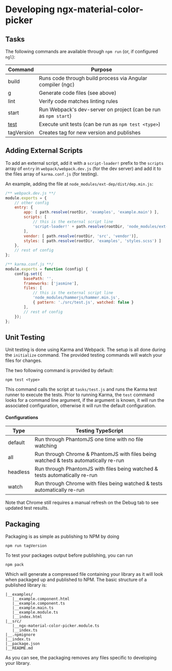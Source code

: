 # Developing ngx-material-color-picker

## Tasks

The following commands are available through `npm run` (or, if configured
`ngl`):

Command     | Purpose
---         | ---
build       | Runs code through build process via Angular compiler (ngc)
g           | Generate code files (see above)
lint        | Verify code matches linting rules
start       | Run Webpack's dev-server on project (can be run as `npm start`)
[test](#unit)        | Execute unit tests (can be run as `npm test <type>`)
tagVersion  | Creates tag for new version and publishes

## Adding External Scripts

To add an external script, add it with a `script-loader!` prefix to the
`scripts` array of `entry` in `webpack/webpack.dev.js` (for the dev server)
and add it to the files array of `karma.conf.js` (for testing).

An example, adding the file at `node_modules/ext-dep/dist/dep.min.js`:

```javascript
/** webpack.dev.js **/
module.exports = {
    // other config
    entry: {
        app: [ path.resolve(rootDir, 'examples', 'example.main') ],
        scripts: [
            // this is the external script line
            'script-loader!' + path.resolve(rootDir, 'node_modules/ext-dep/dep.min')
        ],
        vendor: [ path.resolve(rootDir, 'src', 'vendor')],
        styles: [ path.resolve(rootDir, 'examples', 'styles.scss') ]
    },
    // rest of config
};

/** karma.conf.js **/
module.exports = function (config) {
    config.set({
        basePath: '',
        frameworks: ['jasmine'],
        files: [
            // this is the external script line
            'node_modules/hammerjs/hammer.min.js',
            { pattern: './src/test.js', watched: false }
        ],
        // rest of config
    });
};
```

## <a name="unit"></a>Unit Testing

Unit testing is done using Karma and Webpack. The setup is all done during the `initialize` command.
The provided testing commands will watch your files for changes.

The two following command is provided by default:

```shell
npm test <type>
```

This command calls the script at `tasks/test.js` and runs the Karma test runner to execute the tests.
Prior to running Karma, the `test` command looks for a command line argument, if the argument is known,
it will run the associated configuration, otherwise it will run the default configuration.

#### Configurations

Type | Testing TypeScript
---     | ---
default | Run through PhantomJS one time with no file watching
all     | Run through Chrome & PhantomJS with files being watched & tests automatically re-run
headless| Run through PhantomJS with files being watched & tests automatically re-run
watch   | Run through Chrome with files being watched & tests automatically re-run

Note that Chrome still requires a manual refresh on the Debug tab to see updated test results.

## <a name="pack"></a>Packaging

Packaging is as simple as publishing to NPM by doing

```shell
npm run tagVersion
```

To test your packages output before publishing, you can run

```shell
npm pack
```

Which will generate a compressed file containing your library as it will look when packaged up and
published to NPM. The basic structure of a published library is:

```
|__examples/
   |__example.component.html
   |__example.component.ts
   |__example.main.ts
   |__example.module.ts
   |__index.html
|__src/
   |__ngx-material-color-picker.module.ts
   |__index.ts
|__.npmignore
|__index.ts
|__package.json
|__README.md
```

As you can see, the packaging removes any files specific to developing your library.
